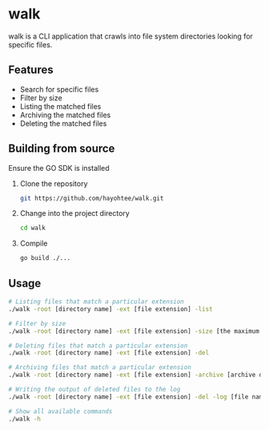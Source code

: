 # walk
walk is a CLI application that crawls into file system directories looking for specific files.

## Features
- Search for specific files
- Filter by size
- Listing the matched files
- Archiving the matched files
- Deleting the matched files

## Building from source
Ensure the GO SDK is installed
1. Clone the repository
   ```bash
   git https://github.com/hayohtee/walk.git
   ```
3. Change into the project directory
   ```bash
   cd walk
   ```
4. Compile
   ```bash
   go build ./...
   ```
## Usage
```bash
# Listing files that match a particular extension
./walk -root [directory name] -ext [file extension] -list

# Filter by size
./walk -root [directory name] -ext [file extension] -size [the maximum size in bytes] -list

# Deleting files that match a particular extension
./walk -root [directory name] -ext [file extension] -del

# Archiving files that match a particular extension
./walk -root [directory name] -ext [file extension] -archive [archive directory name]

# Writing the output of deleted files to the log
./walk -root [directory name] -ext [file extension] -del -log [file name for the log]

# Show all available commands
./walk -h
```
